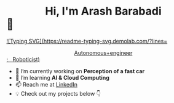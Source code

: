 # <div align="center">Hi, I'm Arash Barabadi</div> 👋  

[![Typing SVG](https://readme-typing-svg.demolab.com/?lines=<div align="center">Autonomous+engineer</div>;&nbsp;&nbsp;&nbsp;Roboticist)](https://git.io/typing-svg)

- 🔭 I’m currently working on **Perception of a fast car**  
- 🌱 I’m learning **AI & Cloud Computing**  
- 📫 Reach me at [LinkedIn](www.linkedin.com/in/arash-barabadi)
- 💡 Check out my projects below 👇  
